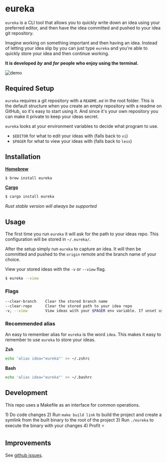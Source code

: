 # eureka

`eureka` is a CLI tool that allows you to quickly write down an idea using your preferred editor, and then have the idea committed and pushed to your idea git repository.

Imagine working on something important and then having an idea. Instead of letting your idea slip by you can just type `eureka` and you're able to quickly store your idea and then continue working.

**It is developed** _**by**_ **and** _**for**_ **people who enjoy using the terminal.**

![demo](.gitbook/assets/demo.gif)

## Required Setup

`eureka` requires a git repository with a `README.md` in the root folder. This is the default structure when you create an empty repository with a readme on GitHub, so it's easy to start using it. And since it's your own repository you can make it private to keep your ideas secret.

`eureka` looks at your environment variables to decide what program to use.

* `$EDITOR` for what to edit your ideas with \(falls back to `vi`\)
* `$PAGER` for what to view your ideas with \(falls back to `less`\)

## Installation

[**Homebrew**](https://brew.sh/)

```bash
$ brew install eureka
```

[**Cargo**](https://doc.rust-lang.org/cargo)

```bash
$ cargo install eureka
```

_Rust stable version will always be supported_

## Usage

The first time you run `eureka` it will ask for the path to your ideas repo. This configuration will be stored in `~/.eureka/`.

After the setup simply run `eureka` to capture an idea. It will then be committed and pushed to the `origin` remote and the branch name of your choice.

View your stored ideas with the `-v` or `--view` flag.

```bash
$ eureka --view
```

### Flags

```bash
--clear-branch    Clear the stored branch name
--clear-repo      Clear the stored path to your idea repo
-v, --view        View ideas with your $PAGER env variable. If unset use less
```

### Recommended alias

An easy to remember alias for `eureka` is the word `idea`. This makes it easy to remember to use `eureka` to store your ideas.

**Zsh**

```bash
echo 'alias idea="eureka"' >> ~/.zshrc
```

**Bash**

```bash
echo 'alias idea="eureka"' >> ~/.bashrc
```

## Development

This repo uses a Makefile as an interface for common operations.

1\) Do code changes 2\) Run `make build link` to build the project and create a symlink from the built binary to the root of the project 3\) Run `./eureka` to execute the binary with your changes 4\) Profit :star:

## Improvements

See [github issues](https://github.com/simeg/eureka/issues).

